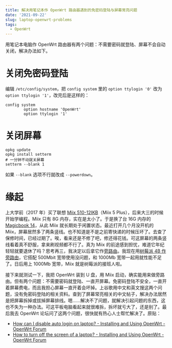 ```yaml
---
title: 解决用笔记本作 OpenWrt 路由器遇到的免密码登陆与屏幕常亮问题
date: '2021-09-22'
slug: laptop-openwrt-problems
tags:
  - OpenWrt
---
```


<!--more-->

用笔记本电脑作 OpenWrt 路由器有两个问题：不需要密码就登陆、屏幕不会自动关闭，解决办法如下。

# 关闭免密码登陆

编辑 `/etc/config/system`，把 `config system` 里的 `option ttylogin '0'` 改为 `option ttylogin '1'`，改完后是这样的：

```
config system
        option hostname 'OpenWrt'
        option ttylogin '1'
```

# 关闭屏幕

```
opkg update
opkg install setterm
# 一分钟不动就关屏幕
setterm --blank 1
```

如果 `--blank` 选项不行就改成 `--powerdown`。

# 缘起

上大学前（2017 年）买了联想 [Miix 510-12IKB](https://www.notebookcheck.net/Lenovo-Miix-510-12IKB-80XE001WHH.205544.0.html)（Miix 5 Plus），后来大三的时候开始学编程。Miix 只有 8G 内存，实在是太小了。于是换了台 16G 内存的 [Magicbook 14](https://item.jd.com/100010816812.html)，从此 Miix 就长期处于闲置状态。最近打开几个月没开机的 Miix，屏幕居然多了两条竖线。也不知道是不是之前寄快递的时候压坏了。去查了保修时间，已经过期了。唉，看来还是不修了吧，修还得花钱。可这屏幕的两条竖线看着真不舒服，拿来刷视频都不行了。真为 Miix 的前途感到担忧，难道它年纪轻轻就要退休了吗？思考再三，我决定以后拿它作[旁路由](https://sspai.com/post/59708)。我现在用[树莓派 4B 作旁路由](/post/2021/08/30/raspberry-pi-4b-openwrt/)，它搭配 500Mbit 宽带使用没问题，和 1000Mb 宽带一起用就性能不足了。日后用上 1000Mb 宽带，Miix 就是树莓派的接班人啦。

接下来就测试一下，我把 OpenWrt 装到 U 盘，用 Miix 启动，确实能用来做旁路由。但有两个问题：不需要密码就登陆、一直开屏幕。免密码登陆不安全，一直开着屏幕费电，而且我担心屏幕一直开着会坏掉。上谷歌用中文和英文搜这两个问题，没有免密码登陆的相关资料。查到了屏幕常亮相关的中文帖子，解决办法居然是把屏幕拆掉或拔掉屏幕排线。嗯……解决不了问题，就解决引起问题的东西，这也不失为一种办法。可这平板电脑看起来就很难拆，拆坏就亏大了，还是别了。最后我去 OpenWrt 论坛问了这两个问题，很快就有热心人士帮忙解决了。原贴：

- [How can I disable auto login on laptop? - Installing and Using OpenWrt - OpenWrt Forum](https://forum.openwrt.org/t/how-can-i-disable-auto-login-on-laptop/107084)
- [How to turn off the screen of a laptop? - Installing and Using OpenWrt - OpenWrt Forum](https://forum.openwrt.org/t/how-to-turn-off-the-screen-of-a-laptop/107116)